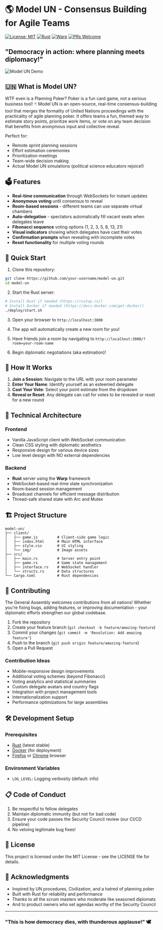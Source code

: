 # 🌎 Model UN - Consensus Building for Agile Teams

[![License: MIT](https://img.shields.io/badge/License-MIT-green.svg)](https://opensource.org/licenses/MIT)
[![Rust](https://img.shields.io/badge/Rust-DEA584?style=flat&logo=rust&logoColor=black)](https://www.rust-lang.org/)
[![Warp](https://img.shields.io/badge/Warp-WebSockets-blue)](https://github.com/seanmonstar/warp)
[![PRs Welcome](https://img.shields.io/badge/PRs-welcome-brightgreen.svg)](http://makeapullrequest.com)

## "Democracy in action: where planning meets diplomacy!"

![Model UN Demo](https://via.placeholder.com/800x400?text=Model+UN+Demo)

## 🇺🇳 What is Model UN?
WTF even is a Planning Poker? Poker is a fun card game, not a serious business tool! 🃏
Model UN is an open-source, real-time consensus-building tool that merges the formality of United Nations proceedings with the practicality of agile planning poker. It offers teams a fun, themed way to estimate story points, prioritize work items, or vote on any team decision that benefits from anonymous input and collective reveal.

Perfect for:
- Remote sprint planning sessions
- Effort estimation ceremonies
- Prioritization meetings
- Team-wide decision making
- Actual Model UN simulations (political science educators rejoice!)

## 🗳️ Features

- **Real-time communication** through WebSockets for instant updates
- **Anonymous voting** until consensus to reveal
- **Room-based sessions** - different teams can use separate virtual chambers
- **Auto-delegation** - spectators automatically fill vacant seats when delegates leave
- **Fibonacci sequence** voting options (1, 2, 3, 5, 8, 13, 21)
- **Visual indicators** showing which delegates have cast their votes
- **Confirmation prompts** when revealing with incomplete votes
- **Reset functionality** for multiple voting rounds

## 🚀 Quick Start

1. Clone this repository:
```bash
git clone https://github.com/your-username/model-un.git
cd model-un
```

2. Start the Rust server:
```bash
# Install Rust if needed (https://rustup.rs/)
# Install Docker if needed (https://docs.docker.com/get-docker/)
./deploy/start.sh
```

3. Open your browser to `http://localhost:3000`

4. The app will automatically create a new room for you!

5. Have friends join a room by navigating to `http://localhost:3000/?room=your-room-name`

5. Begin diplomatic negotiations (aka estimation)!

## 🧠 How It Works

1. **Join a Session**: Navigate to the URL with your room parameter
2. **Enter Your Name**: Identify yourself as an esteemed delegate
3. **Cast Your Vote**: Select your point estimate from the dropdown
4. **Reveal or Reset**: Any delegate can call for votes to be revealed or reset for a new round

## 🔧 Technical Architecture

### Frontend
- Vanilla JavaScript client with WebSocket communication
- Clean CSS styling with diplomatic aesthetics
- Responsive design for various device sizes
- Low level design with NO external dependencies

### Backend
- **Rust** server using the **Warp** framework
- WebSocket-based real-time state synchronization
- Room-based session management
- Broadcast channels for efficient message distribution
- Thread-safe shared state with Arc and Mutex

## 🏗️ Project Structure

```
model-un/
├── client/
│   ├── game.js         # Client-side game logic
│   ├── index.html      # Main HTML interface
│   ├── style.css       # UI styling
│   └── img/            # Image assets
├── src/
│   ├── main.rs         # Server entry point
│   ├── game.rs         # Game state management
│   ├── interface.rs    # WebSocket handler
│   └── structs.rs      # Data structures
└── Cargo.toml          # Rust dependencies
```

## 🤝 Contributing

The General Assembly welcomes contributions from all nations! Whether you're fixing bugs, adding features, or improving documentation - your diplomatic efforts strengthen our global codebase.

1. Fork the repository
2. Create your feature branch (`git checkout -b feature/amazing-feature`)
3. Commit your changes (`git commit -m 'Resolution: Add amazing feature'`)
4. Push to the branch (`git push origin feature/amazing-feature`)
5. Open a Pull Request

### Contribution Ideas
- Mobile-responsive design improvements
- Additional voting schemes (beyond Fibonacci)
- Voting analytics and statistical summaries
- Custom delegate avatars and country flags
- Integration with project management tools
- Internationalization support
- Performance optimizations for large assemblies

## 🛠️ Development Setup

### Prerequisites
- [Rust](https://www.rust-lang.org/tools/install) (latest stable)
- [Docker](https://docs.docker.com/get-docker/) (for deployment)
- [Firefox](https://www.mozilla.org/en-US/firefox/new/) or [Chrome](https://www.google.com/chrome/) browser

### Environment Variables
- `LOG_LEVEL`: Logging verbosity (default: info)

## 📋 Code of Conduct

1. Be respectful to fellow delegates
2. Maintain diplomatic immunity (but not for bad code)
3. Ensure your code passes the Security Council review (our CI/CD pipeline)
4. No vetoing legitimate bug fixes!

## 📝 License

This project is licensed under the MIT License - see the LICENSE file for details.

## 🌟 Acknowledgments

- Inspired by UN procedures, Civilization, and a hatred of planning poker
- Built with Rust for reliability and performance
- Thanks to all the scrum masters who moderate like seasoned diplomats
- And to product owners who set agendas worthy of the Security Council

---

### "This is how democracy dies, with thunderous applause!" 🕊️